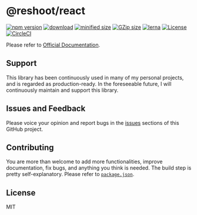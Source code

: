 # @reshoot/react

[![npm version](https://badgen.net/npm/v/@reshoot/react)](https://www.npmjs.com/package/@reshoot/react)
[![download](https://badgen.net/npm/dm/@reshoot/react)](https://www.npmjs.com/package/@reshoot/react)
[![minified size](https://badgen.net/bundlephobia/min/@reshoot/react)](https://www.npmjs.com/package/@reshoot/macro)
[![GZip size](https://badgen.net/bundlephobia/minzip/@reshoot/react)](https://www.npmjs.com/package/@reshoot/macro)
[![lerna](https://img.shields.io/badge/maintained%20with-lerna-cc00ff.svg)](https://lerna.js.org)
[![License](https://badgen.net/npm/license/@reshoot/react)](https://github.com/billykwok/reshoot/blob/main/LICENSE)
[![CircleCI](https://circleci.com/gh/billykwok/reshoot/tree/main.svg?style=svg)](https://circleci.com/gh/billykwok/reshoot/tree/main)

Please refer to [Official Documentation](https://reshootjs.github.io).

## Support

This library has been continuously used in many of my personal projects, and is regarded as production-ready. In the foreseeable future, I will continuously maintain and support this library.

## Issues and Feedback

Please voice your opinion and report bugs in the [issues](https://github.com/billykwok/reshoot/issues) sections of this GitHub project.

## Contributing

You are more than welcome to add more functionalities, improve documentation, fix bugs, and anything you think is needed. The build step is pretty self-explanatory. Please refer to [`package.json`](https://github.com/billykwok/reshoot/blob/main/packages/react/package.json).

## License

MIT
